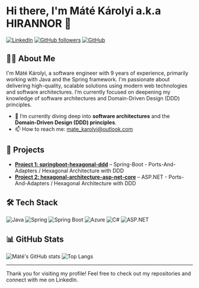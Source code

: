 # Hi there, I'm Máté Károlyi a.k.a HIRANNOR 👋

[![LinkedIn](https://img.shields.io/badge/-LinkedIn-blue?style=flat&logo=Linkedin&logoColor=white)](https://www.linkedin.com/in/matekarolyi/)
[![GitHub followers](https://img.shields.io/github/followers/hirannor?label=Follow&style=social)](https://github.com/hirannor)
[![GitHub](https://img.shields.io/github/stars/hirannor?style=social)](https://github.com/hirannor?tab=repositories)

## 👨‍💻 About Me

I'm Máté Károlyi, a software engineer with 9 years of experience, primarily working with Java and the Spring framework. I'm passionate about delivering high-quality, scalable solutions using modern web technologies and software architectures. I’m currently focused on deepening my knowledge of software architectures and Domain-Driven Design (DDD) principles.

- 🌱 I’m currently diving deep into **software architectures** and the **Domain-Driven Design (DDD) principles**.
- 📫 How to reach me: [mate_karolyi@outlook.com](mate_karolyi@outlook.com)

## 🚀 Projects

- [**Project 1: springboot-hexagonal-ddd**](https://github.com/hirannor/springboot-hexagonal-ddd)                       – Spring-Boot - Ports-And-Adapters / Hexagonal Architecture with DDD
- [**Project 2: hexagonal-architecture-asp-net-core**](https://github.com/hirannor/hexagonal-architecture-asp-net-core) – ASP.NET - Ports-And-Adapters / Hexagonal Architecture with DDD

## 🛠 Tech Stack

![Java](https://img.shields.io/badge/Java-ED8B00?style=flat&logo=java&logoColor=white)
![Spring](https://img.shields.io/badge/Spring-6DB33F?style=flat&logo=spring&logoColor=white)
![Spring Boot](https://img.shields.io/badge/Spring%20Boot-6DB33F?style=flat&logo=spring-boot&logoColor=white)
![Azure](https://img.shields.io/badge/Microsoft%20Azure-0089D6?style=flat&logo=microsoft-azure&logoColor=white)
![C#](https://img.shields.io/badge/C%23-239120?style=flat&logo=c-sharp&logoColor=white)
![ASP.NET](https://img.shields.io/badge/ASP.NET-512BD4?style=flat&logo=.net&logoColor=white)

## 📊 GitHub Stats

![Máté's GitHub stats](https://github-readme-stats.vercel.app/api?username=hirannor&show_icons=true&theme=radical)
![Top Langs](https://github-readme-stats.vercel.app/api/top-langs/?username=hirannor&layout=compact&theme=radical)

---

Thank you for visiting my profile! Feel free to check out my repositories and connect with me on LinkedIn.

